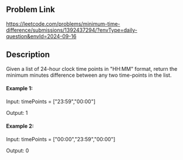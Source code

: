 ## Problem Link

https://leetcode.com/problems/minimum-time-difference/submissions/1392437294/?envType=daily-question&envId=2024-09-16

## Description

Given a list of 24-hour clock time points in "HH:MM" format, return the minimum minutes difference between any two time-points in the list.

#### Example 1:

Input: timePoints = ["23:59","00:00"]

Output: 1

#### Example 2:

Input: timePoints = ["00:00","23:59","00:00"]

Output: 0
